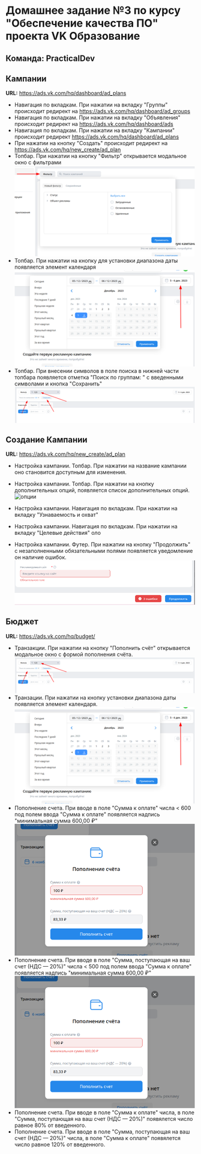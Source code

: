 # Домашнее задание №3 по курсу "Обеспечение качества ПО" проекта VK Образование

## Команда: **PracticalDev**

## Кампании

**URL:** https://ads.vk.com/hq/dashboard/ad_plans

- Навигация по вкладкам. При нажатии на вкладку "Группы" происходит редирект на https://ads.vk.com/hq/dashboard/ad_groups
- Навигация по вкладкам. При нажатии на вкладку "Объявления" происходит редирект на https://ads.vk.com/hq/dashboard/ads
- Навигация по вкладкам. При нажатии на вкладку "Кампании" происходит редирект https://ads.vk.com/hq/dashboard/ad_plans
- При нажатии на кнопку "Создать" происходит редирект на https://ads.vk.com/hq/new_create/ad_plan
- Топбар. При нажатии на кнопку "Фильтр" открывается модальное окно с фильтрами
  ![модальное окно фильтра](./assets/2023-12-06_11-11.png)
- Топбар. При нажатии на кнопку для установки диапазона даты появляется элемент календаря
  ![календарь](./assets/2023-12-06_11-13.png)
- Топбар. При внесении символов в поле поиска в нижней части топбара появляется отметка "Поиск по группам: " с введенными символами и кнопка "Сохранить"
  ![поиск](./assets/2023-12-06_11-17.png)

## Создание Кампании

**URL:** https://ads.vk.com/hq/new_create/ad_plan

- Настройка кампании. Топбар. При нажатии на название кампании оно становится доступным для изменения.
- Настройка кампании. Топбар. При нажатии на кнопку дополнительных опций, появляется список дополнительных опций.
  ![опции](./assets/2023-12-06_11-24.png)
- Настройка кампании. Навигация по вкладкам. При нажатии на вкладку "Узнаваемость и охват"
- Настройка кампании. Навигация по вкладкам. При нажатии на вкладку "Целевые действия" оло

- Настройка кампании. Футер. При нажатии на кнопку "Продолжить" с незаполненными обязательными полями появляется уведомление он наличие ошибок.
  ![ошибки при настройке кампании](./assets/2023-12-06_11-56.png)

## Бюджет

**URL:** https://ads.vk.com/hq/budget/

- Транзакции. При нажатии на кнопку "Пополнить счёт" открывается модальное окно с формой пополнения счёта.
  ![модальное окно пополнения счета](./assets/2023-12-06_11-17.png)
- Транзации. При нажатии на кнопку установки диапазона даты появляется элемент календаря.
  ![календарь](./assets/2023-12-06_11-13.png)
- Пополнение счета. При вводе в поле "Сумма к оплате" числа < 600 под полем ввода "Cумма к оплате" появляется надпись "минимальная сумма 600,00 ₽"
  ![недопустимая сумма](./assets/2023-12-06_12-49.png)
- Пополнение счета. При вводе в поле "Сумма, поступающая на ваш счет (НДС — 20%)" числа < 500 под полем ввода "Cумма к оплате" появляется надпись "минимальная сумма 600,00 ₽"
  ![недопустимая сумма](./assets/2023-12-06_12-49.png)
- Пополнение счета. При вводе в поле "Сумма к оплате" числа, в поле "Сумма, поступающая на ваш счет (НДС — 20%)" появялется число равное 80% от введенного.
- Пополнение счета. При вводе в поле "Сумма, поступающая на ваш счет (НДС — 20%)" числа, в поле "Сумма к оплате" появялется число равное 120% от введенного.
